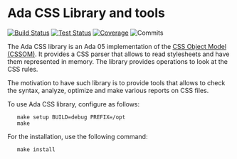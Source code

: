 # Ada CSS Library and tools

[![Build Status](https://img.shields.io/endpoint?url=https://porion.vacs.fr/porion/api/v1/projects/ada-css/badges/build.json)](https://porion.vacs.fr/porion/projects/view/ada-css/summary)
[![Test Status](https://img.shields.io/endpoint?url=https://porion.vacs.fr/porion/api/v1/projects/ada-css/badges/tests.json)](https://porion.vacs.fr/porion/projects/view/ada-css/xunits)
[![Coverage](https://img.shields.io/endpoint?url=https://porion.vacs.fr/porion/api/v1/projects/ada-css/badges/coverage.json)](https://porion.vacs.fr/porion/projects/view/ada-css/summary)
![Commits](https://img.shields.io/github/commits-since/stcarrez/ada-css/0.2.0.svg)

The Ada CSS library is an Ada 05 implementation of the
[CSS Object Model (CSSOM)](https://www.w3.org/TR/2016/WD-cssom-1-20160317/).
It provides a CSS parser that allows to read stylesheets and have them
represented in memory.  The library provides operations to look at the
CSS rules.

The motivation to have such library is to provide tools that allows to
check the syntax, analyze, optimize and make various reports on CSS files.

To use Ada CSS library, configure as follows:
```
   make setup BUILD=debug PREFIX=/opt
   make
```
For the installation, use the following command:
```
   make install
```

